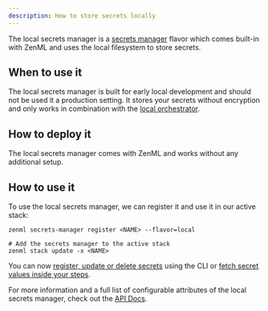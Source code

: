 ```yaml
---
description: How to store secrets locally
---
```


The local secrets manager is a [secrets manager](./secrets-managers.md) flavor which comes built-in with 
ZenML and uses the local filesystem to store secrets.

## When to use it

The local secrets manager is built for early local development and should not be used it a production setting.
It stores your secrets without encryption and only works in combination with the [local orchestrator](../orchestrators/local.md).

## How to deploy it

The local secrets manager comes with ZenML and works without any additional setup.

## How to use it

To use the local secrets manager, we can register it and use it in our active stack:
```shell
zenml secrets-manager register <NAME> --flavor=local 

# Add the secrets manager to the active stack
zenml stack update -x <NAME>
```

You can now [register, update or delete secrets](./secrets-managers.md#in-the-cli) using the CLI or [fetch secret values inside your steps](./secrets-managers.md#in-a-zenml-step).

For more information and a full list of configurable attributes of the local secrets manager, check out the 
[API Docs](https://apidocs.zenml.io/latest/api_docs/secrets_managers/#zenml.secrets_managers.local.local_secrets_manager.LocalSecretsManager).
